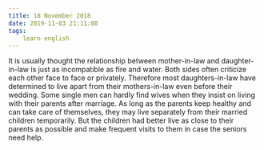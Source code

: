 ```yaml
---
title: 18 November 2018
date: 2019-11-03 21:11:00
tags:
    learn english
---
```


It is usually thought the relationship between mother-in-law and daughter-in-law is just as incompatible as fire and water. Both sides often criticize each other face to face or privately. Therefore most daughters-in-law have determined to live apart from their mothers-in-law even before their wedding. Some single men can hardly find wives when they insist on living with their parents after marriage. As long as the parents keep healthy and can take care of themselves, they may live separately from their married children temporarily. But the children had better live as close to their parents as possible and make frequent visits to them in case the seniors need help. 